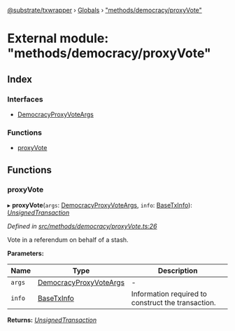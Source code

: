 [@substrate/txwrapper](../README.md) › [Globals](../globals.md) › ["methods/democracy/proxyVote"](_methods_democracy_proxyvote_.md)

# External module: "methods/democracy/proxyVote"

## Index

### Interfaces

* [DemocracyProxyVoteArgs](../interfaces/_methods_democracy_proxyvote_.democracyproxyvoteargs.md)

### Functions

* [proxyVote](_methods_democracy_proxyvote_.md#proxyvote)

## Functions

###  proxyVote

▸ **proxyVote**(`args`: [DemocracyProxyVoteArgs](../interfaces/_methods_democracy_proxyvote_.democracyproxyvoteargs.md), `info`: [BaseTxInfo](../interfaces/_util_types_.basetxinfo.md)): *[UnsignedTransaction](../interfaces/_util_types_.unsignedtransaction.md)*

*Defined in [src/methods/democracy/proxyVote.ts:26](https://github.com/paritytech/txwrapper/blob/2ef02a5/src/methods/democracy/proxyVote.ts#L26)*

Vote in a referendum on behalf of a stash.

**Parameters:**

Name | Type | Description |
------ | ------ | ------ |
`args` | [DemocracyProxyVoteArgs](../interfaces/_methods_democracy_proxyvote_.democracyproxyvoteargs.md) | - |
`info` | [BaseTxInfo](../interfaces/_util_types_.basetxinfo.md) | Information required to construct the transaction.  |

**Returns:** *[UnsignedTransaction](../interfaces/_util_types_.unsignedtransaction.md)*
